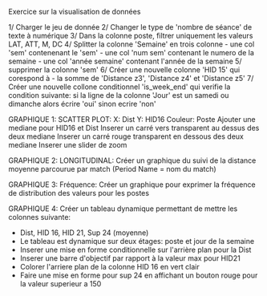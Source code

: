 Exercice sur la visualisation de données

1/ Charger le jeu de donnée
2/ Changer le type de 'nombre de séance' de texte à numérique
3/ Dans la colonne poste, filtrer uniquement les valeurs LAT, ATT, M, DC
4/ Splitter la colonne 'Semaine' en trois colonne
    - une col 'sem' contenenant le 'sem'
    - une col 'num sem' contenant le numero de la semaine
    - une col 'année semaine' contenant l'année de la semaine
5/ supprimer la colonne 'sem'
6/ Créer une nouvelle colonne 'HID 15' qui corespond à
    - la somme de 'Distance z3', 'Distance z4' et 'Distance z5'
7/ Créer une nouvelle collone conditionnel 'is_week_end' qui verifie
    la condition suivante: si la ligne de la colonne 'Jour' est
    un samedi ou dimanche alors écrire 'oui' sinon ecrire 'non'

GRAPHIQUE 1:
SCATTER PLOT:
    X: Dist
    Y: HID16
    Couleur: Poste
Ajouter une mediane pour HID16 et Dist
Inserer un carré vers transparent au dessus des deux mediane
Inserer un carré rouge transparent en dessous des deux mediane
Inserer une slider de zoom

GRAPHIQUE 2:
LONGITUDINAL:
Créer un graphique du suivi de la distance moyenne
parcourue par match (Period Name = nom du match)

GRAPHIQUE 3:
Fréquence:
Créer un graphique pour exprimer la fréquence
de distribution des valeurs pour les postes

GRAPHIQUE 4:
Créer un tableau dynamique permettant de mettre les colonnes suivante:
- Dist, HID 16, HID 21, Sup 24 (moyenne)
- Le tableau est dynamique sur deux étages: poste et jour de la semaine
- Inserer une mise en forme conditionnelle sur l'arrière plan pour la Dist
- Inserer une barre d'objectif par rapport à la valeur max pour HID21
- Colorer l'arriere plan de la colonne HID 16 en vert clair
- Faire une mise en forme pour sup 24 en affichant un bouton
rouge pour la valeur superieur a 150


